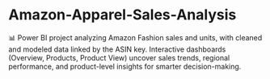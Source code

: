 # Amazon-Apparel-Sales-Analysis
📊 Power BI project analyzing Amazon Fashion sales and units, with cleaned and modeled data linked by the ASIN key. Interactive dashboards (Overview, Products, Product View) uncover sales trends, regional performance, and product-level insights for smarter decision-making.
